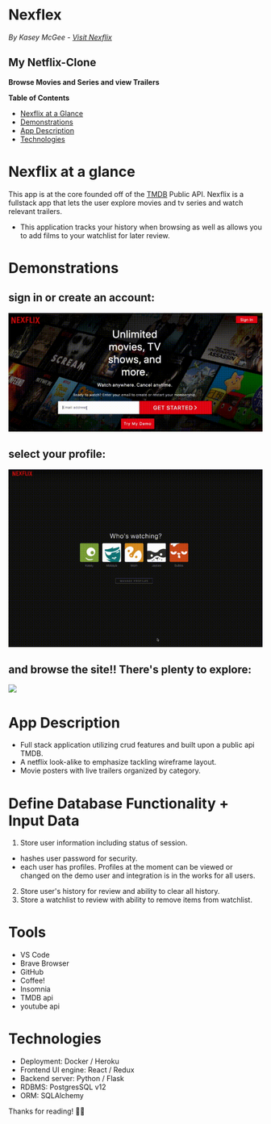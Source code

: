 # Nexflex
*By Kasey McGee - [Visit Nexflix](https://gruesome-skull-nexflix.herokuapp.com/)*
## My Netflix-Clone
**Browse Movies and Series and view Trailers**

**Table of Contents**
* [Nexflix at a Glance](#nexflix-at-a-glance)
* [Demonstrations](#demonstrations)
* [App Description](#app-description)
* [Technologies](#technologies)


# Nexflix at a glance
This app is at the core founded off of the [TMDB](https://www.themoviedb.org/documentation/api) Public API.
Nexflix is a fullstack app that lets the user explore movies and tv series and watch relevant trailers. 
- This application tracks your history when browsing as well as allows you to add films to your watchlist for later review.

# Demonstrations

## sign in or create an account: 
<img width="600" src="./Documentation/gifs-for-readme/signin.gif">

## select your profile:
<img width="600" src="./Documentation/gifs-for-readme/profile-selection2.gif">

## and browse the site!! There's plenty to explore:
<img width="600" src="./Documentation/gifs-for-readme/browse.gif">


# App Description
-   Full stack application utilizing crud features and built upon a public api TMDB.
-   A netflix look-alike to emphasize tackling wireframe layout.
-   Movie posters with live trailers organized by category.

# Define Database Functionality + Input Data
1.  Store user information including status of session.
  - hashes user password for security.
  - each user has profiles. Profiles at the moment can be viewed or changed on the demo user and integration is in the works for all users.
2.  Store user's history for review and ability to clear all history. 
3.  Store a watchlist to review with ability to remove items from watchlist.

# Tools
-   VS Code
-   Brave Browser
-   GitHub
-   Coffee!
-   Insomnia
-   TMDB api
-   youtube api

# Technologies
-   Deployment: Docker / Heroku
-   Frontend UI engine: React / Redux
-   Backend server: Python / Flask
-   RDBMS: PostgresSQL v12
-   ORM: SQLAlchemy 
 

Thanks for reading! ✌🏽
